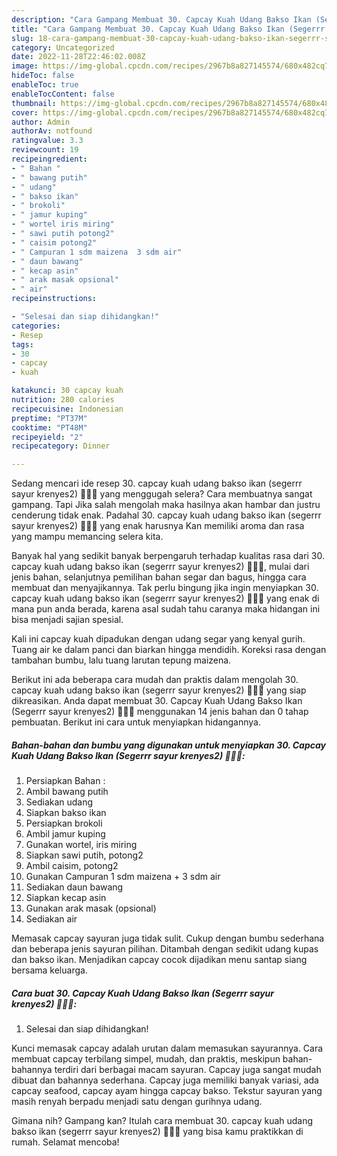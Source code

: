 ```yaml
---
description: "Cara Gampang Membuat 30. Capcay Kuah Udang Bakso Ikan (Segerrr sayur krenyes2) 👩🏻‍🍳Anti Ribet"
title: "Cara Gampang Membuat 30. Capcay Kuah Udang Bakso Ikan (Segerrr sayur krenyes2) 👩🏻‍🍳Anti Ribet"
slug: 18-cara-gampang-membuat-30-capcay-kuah-udang-bakso-ikan-segerrr-sayur-krenyes2-anti-ribet
category: Uncategorized
date: 2022-11-28T22:46:02.008Z
image: https://img-global.cpcdn.com/recipes/2967b8a827145574/680x482cq70/30-capcay-kuah-udang-bakso-ikan-segerrr-sayur-krenyes2-foto-resep-utama.jpg
hideToc: false
enableToc: true
enableTocContent: false
thumbnail: https://img-global.cpcdn.com/recipes/2967b8a827145574/680x482cq70/30-capcay-kuah-udang-bakso-ikan-segerrr-sayur-krenyes2-foto-resep-utama.jpg
cover: https://img-global.cpcdn.com/recipes/2967b8a827145574/680x482cq70/30-capcay-kuah-udang-bakso-ikan-segerrr-sayur-krenyes2-foto-resep-utama.jpg
author: Admin
authorAv: notfound
ratingvalue: 3.3
reviewcount: 19
recipeingredient:
- " Bahan "
- " bawang putih"
- " udang"
- " bakso ikan"
- " brokoli"
- " jamur kuping"
- " wortel iris miring"
- " sawi putih potong2"
- " caisim potong2"
- " Campuran 1 sdm maizena  3 sdm air"
- " daun bawang"
- " kecap asin"
- " arak masak opsional"
- " air"
recipeinstructions:

- "Selesai dan siap dihidangkan!"
categories:
- Resep
tags:
- 30
- capcay
- kuah

katakunci: 30 capcay kuah 
nutrition: 280 calories
recipecuisine: Indonesian
preptime: "PT37M"
cooktime: "PT48M"
recipeyield: "2"
recipecategory: Dinner

---
```



Sedang mencari ide resep 30. capcay kuah udang bakso ikan (segerrr sayur krenyes2) 👩🏻‍🍳 yang menggugah selera? Cara membuatnya sangat gampang. Tapi Jika salah mengolah maka hasilnya akan hambar dan justru cenderung tidak enak. Padahal 30. capcay kuah udang bakso ikan (segerrr sayur krenyes2) 👩🏻‍🍳 yang enak harusnya Kan memiliki aroma dan rasa yang mampu memancing selera kita.


Banyak hal yang sedikit banyak berpengaruh terhadap kualitas rasa dari 30. capcay kuah udang bakso ikan (segerrr sayur krenyes2) 👩🏻‍🍳, mulai dari jenis bahan, selanjutnya pemilihan bahan segar dan bagus, hingga cara membuat dan menyajikannya. Tak perlu bingung jika ingin menyiapkan 30. capcay kuah udang bakso ikan (segerrr sayur krenyes2) 👩🏻‍🍳 yang enak di mana pun anda berada, karena asal sudah tahu caranya maka hidangan ini bisa menjadi sajian spesial.

Kali ini capcay kuah dipadukan dengan udang segar yang kenyal gurih. Tuang air ke dalam panci dan biarkan hingga mendidih. Koreksi rasa dengan tambahan bumbu, lalu tuang larutan tepung maizena.


Berikut ini ada beberapa cara mudah dan praktis dalam mengolah 30. capcay kuah udang bakso ikan (segerrr sayur krenyes2) 👩🏻‍🍳 yang siap dikreasikan. Anda dapat membuat 30. Capcay Kuah Udang Bakso Ikan (Segerrr sayur krenyes2) 👩🏻‍🍳 menggunakan 14 jenis bahan dan 0 tahap pembuatan. Berikut ini cara untuk menyiapkan hidangannya.

<!--inarticleads1-->

##### Bahan-bahan dan bumbu yang digunakan untuk menyiapkan 30. Capcay Kuah Udang Bakso Ikan (Segerrr sayur krenyes2) 👩🏻‍🍳:

1. Persiapkan  Bahan :
1. Ambil  bawang putih
1. Sediakan  udang
1. Siapkan  bakso ikan
1. Persiapkan  brokoli
1. Ambil  jamur kuping
1. Gunakan  wortel, iris miring
1. Siapkan  sawi putih, potong2
1. Ambil  caisim, potong2
1. Gunakan  Campuran 1 sdm maizena + 3 sdm air
1. Sediakan  daun bawang
1. Siapkan  kecap asin
1. Gunakan  arak masak (opsional)
1. Sediakan  air


Memasak capcay sayuran juga tidak sulit. Cukup dengan bumbu sederhana dan beberapa jenis sayuran pilihan. Ditambah dengan sedikit udang kupas dan bakso ikan. Menjadikan capcay cocok dijadikan menu santap siang bersama keluarga. 

<!--inarticleads2-->

##### Cara buat 30. Capcay Kuah Udang Bakso Ikan (Segerrr sayur krenyes2) 👩🏻‍🍳:


1. Selesai dan siap dihidangkan!

Kunci memasak capcay adalah urutan dalam memasukan sayurannya. Cara membuat capcay terbilang simpel, mudah, dan praktis, meskipun bahan-bahannya terdiri dari berbagai macam sayuran. Capcay juga sangat mudah dibuat dan bahannya sederhana. Capcay juga memiliki banyak variasi, ada capcay seafood, capcay ayam hingga capcay bakso. Tekstur sayuran yang masih renyah berpadu menjadi satu dengan gurihnya udang. 

Gimana nih? Gampang kan? Itulah cara membuat 30. capcay kuah udang bakso ikan (segerrr sayur krenyes2) 👩🏻‍🍳 yang bisa kamu praktikkan di rumah. Selamat mencoba!

